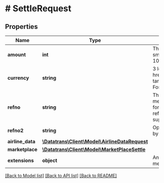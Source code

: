 # # SettleRequest

## Properties

Name | Type | Description | Notes
------------ | ------------- | ------------- | -------------
**amount** | **int** | The amount of the transaction in the currency’s smallest unit. For example use 1000 for CHF 10.00. |
**currency** | **string** | 3 letter &lt;a href&#x3D;&#39;https://en.wikipedia.org/wiki/ISO_4217&#39; target&#x3D;&#39;_blank&#39;&gt;ISO-4217&lt;/a&gt; character code. For example &#x60;CHF&#x60; or &#x60;USD&#x60; |
**refno** | **string** | The merchant&#39;s reference number. Most payment methods require you to have a unique reference for a transaction. In case you must change the reference number in settlement, ensure first it is supported by the dedicated payment method. |
**refno2** | **string** | Optional customer&#39;s reference number. Supported by some payment methods or acquirers. | [optional]
**airline_data** | [**\Datatrans\Client\Model\AirlineDataRequest**](AirlineDataRequest.md) |  | [optional]
**marketplace** | [**\Datatrans\Client\Model\MarketPlaceSettle**](MarketPlaceSettle.md) |  | [optional]
**extensions** | **object** | An object for additional data needed by some merchants for customized processes. | [optional]

[[Back to Model list]](../../README.md#models) [[Back to API list]](../../README.md#endpoints) [[Back to README]](../../README.md)
